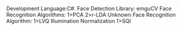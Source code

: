 Development Language:C#.
Face Detection Library: emguCV
Face Recognition Algorithms:
1>PCA
2>r-LDA
Unknown Face Recognition Algorithm:
1>LVQ
Illumination Normalization
1>SQI